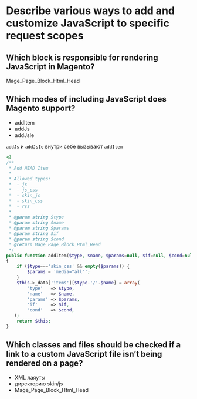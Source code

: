 # Describe various ways to add and customize JavaScript to specific request scopes

## Which block is responsible for rendering JavaScript in Magento?

Mage_Page_Block_Html_Head

## Which modes of including JavaScript does Magento support?

  * addItem
  * addJs
  * addJsIe

  `addJs` и `addJsIe` внутри себе вызывают `addItem`

```php
<?
/**
 * Add HEAD Item
 *
 * Allowed types:
 *  - js
 *  - js_css
 *  - skin_js
 *  - skin_css
 *  - rss
 *
 * @param string $type
 * @param string $name
 * @param string $params
 * @param string $if
 * @param string $cond
 * @return Mage_Page_Block_Html_Head
 */
public function addItem($type, $name, $params=null, $if=null, $cond=null)
{
    if ($type==='skin_css' && empty($params)) {
        $params = 'media="all"';
    }
    $this->_data['items'][$type.'/'.$name] = array(
        'type'   => $type,
        'name'   => $name,
        'params' => $params,
        'if'     => $if,
        'cond'   => $cond,
   );
    return $this;
}
```

## Which classes and files should be checked if a link to a custom JavaScript file isn’t being rendered on a page?

  * XML лаяуты
  * директорию skin/js
  * Mage_Page_Block_Html_Head
